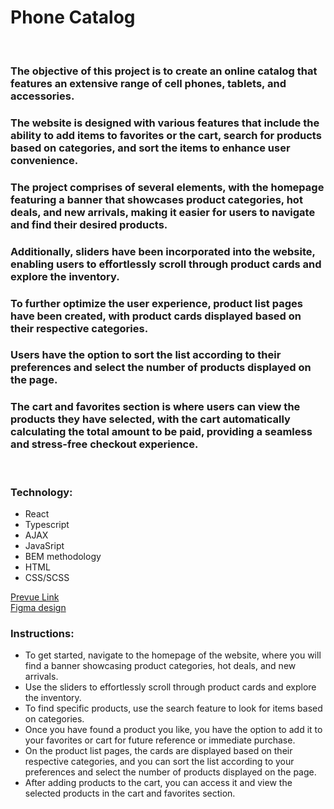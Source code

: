 # Phone Catalog

<br/>

### The objective of this project is to create an online catalog that features an extensive range of cell phones, tablets, and accessories.
### The website is designed with various features that include the ability to add items to favorites or the cart, search for products based on categories, and sort the items to enhance user convenience.

### The project comprises of several elements, with the homepage featuring a banner that showcases product categories, hot deals, and new arrivals, making it easier for users to navigate and find their desired products.
### Additionally, sliders have been incorporated into the website, enabling users to effortlessly scroll through product cards and explore the inventory.

### To further optimize the user experience, product list pages have been created, with product cards displayed based on their respective categories.
### Users have the option to sort the list according to their preferences and select the number of products displayed on the page.

### The cart and favorites section is where users can view the products they have selected, with the cart automatically calculating the total amount to be paid, providing a seamless and stress-free checkout experience.
<br/>


### Technology:
- React
- Typescript
- AJAX
- JavaSript
- BEM methodology
- HTML
- CSS/SCSS


[Prevue Link](https://vitaliidox.github.io/phone_catalog/) <br/>
[Figma design](https://www.figma.com/file/uEetgWenSRxk9jgiym6Yzp/Phone-catalog-redesign?node-id=1%3A2)

### Instructions:
- To get started, navigate to the homepage of the website, where you will find a banner showcasing product categories, hot deals, and new arrivals.
- Use the sliders to effortlessly scroll through product cards and explore the inventory.
- To find specific products, use the search feature to look for items based on categories.
- Once you have found a product you like, you have the option to add it to your favorites or cart for future reference or immediate purchase.
- On the product list pages, the cards are displayed based on their respective categories, and you can sort the list according to your preferences and select the number of products displayed on the page.
- After adding products to the cart, you can access it and view the selected products in the cart and favorites section.

